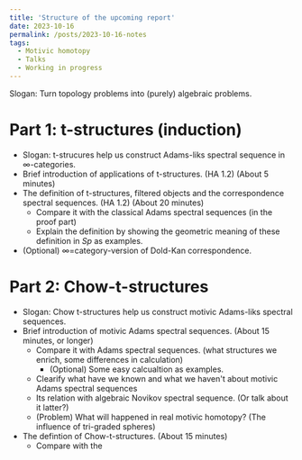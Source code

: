 ```yaml
---
title: 'Structure of the upcoming report'
date: 2023-10-16
permalink: /posts/2023-10-16-notes
tags:
  - Motivic homotopy
  - Talks
  - Working in progress
---
```


Slogan: Turn topology problems into (purely) algebraic problems.

Part 1: t-structures (induction)
======
* Slogan: t-strucures help us construct Adams-liks spectral sequence in $\infty$-categories.
* Brief introduction of applications of t-structures. (HA 1.2) (About 5 minutes)
* The definition of t-structures, filtered objects and the correspondence spectral sequences. (HA 1.2) (About 20 minutes)
  * Compare it with the classical Adams spectral sequences (in the proof part)
  * Explain the definition by showing the geometric meaning of these definition in $Sp$ as examples.
* (Optional) $\infty$=category-version of Dold-Kan correspondence.

Part 2: Chow-t-structures
======
* Slogan: Chow t-structures help us construct motivic Adams-liks spectral sequences.
* Brief introduction of motivic Adams spectral sequences. (About 15 minutes, or longer)
  * Compare it with Adams spectral sequences. (what structures we enrich, some differences in calculation)
    * (Optional) Some easy calcualtion as examples.
  * Clearify what have we known and what we haven't about motivic Adams spectral sequences
  * Its relation with algebraic Novikov spectral sequence. (Or talk about it latter?)
  * (Problem) What will happened in real motivic homotopy? (The influence of tri-graded spheres)
* The defintion of Chow-t-structures. (About 15 minutes)
  * Compare with the 

